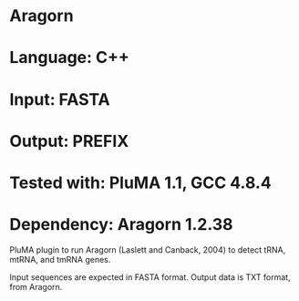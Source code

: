 # Aragorn
# Language: C++
# Input: FASTA
# Output: PREFIX
# Tested with: PluMA 1.1, GCC 4.8.4
# Dependency: Aragorn 1.2.38

PluMA plugin to run Aragorn (Laslett and Canback, 2004) 
to detect tRNA, mtRNA, and tmRNA genes.

Input sequences are expected in FASTA format.
Output data is TXT format, from Aragorn.
